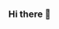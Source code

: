 ### Hi there 👋

<!--
**alirizwantariq/alirizwantariq** is a ✨ _special_ ✨ repository because its `README.md` (this file) appears on your GitHub profile.

Here are some ideas to get you started:

- 🔭 I’m currently working on react js based applications
- 🌱 I’m currently learning app development
- 👯 I’m looking to collaborate on ...
- 🤔 I’m looking for help with ...
- 💬 Ask me about phsycology
- 📫 How to reach me: ranaalirizwantariq@gmail.com
- 😄 Pronouns: he/him
- ⚡ Fun fact: 
-->
